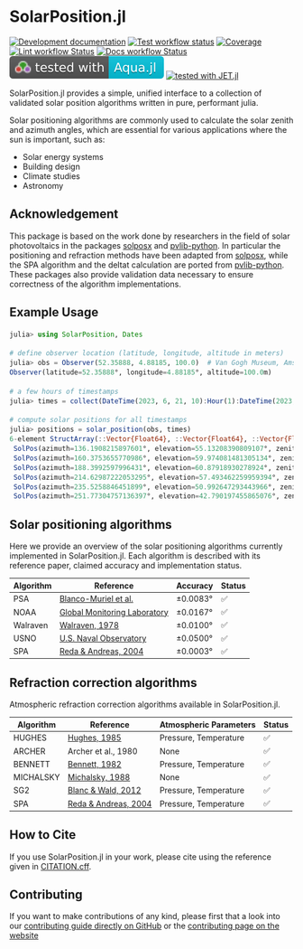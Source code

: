 # SolarPosition.jl

[![Development documentation](https://img.shields.io/badge/docs-dev-blue.svg)](https://JuliaSolarPV.github.io/SolarPosition.jl/dev)
[![Test workflow status](https://github.com/JuliaSolarPV/SolarPosition.jl/actions/workflows/Test.yml/badge.svg?branch=main)](https://github.com/JuliaSolarPV/SolarPosition.jl/actions/workflows/Test.yml?query=branch%3Amain)
[![Coverage](https://codecov.io/gh/JuliaSolarPV/SolarPosition.jl/branch/main/graph/badge.svg)](https://codecov.io/gh/JuliaSolarPV/SolarPosition.jl)
[![Lint workflow Status](https://github.com/JuliaSolarPV/SolarPosition.jl/actions/workflows/Lint.yml/badge.svg?branch=main)](https://github.com/JuliaSolarPV/SolarPosition.jl/actions/workflows/Lint.yml?query=branch%3Amain)
[![Docs workflow Status](https://github.com/JuliaSolarPV/SolarPosition.jl/actions/workflows/Docs.yml/badge.svg?branch=main)](https://github.com/JuliaSolarPV/SolarPosition.jl/actions/workflows/Docs.yml?query=branch%3Amain)
[![Aqua QA](https://raw.githubusercontent.com/JuliaTesting/Aqua.jl/master/badge.svg)](https://github.com/JuliaTesting/Aqua.jl)
[![tested with JET.jl](https://img.shields.io/badge/%F0%9F%9B%A9%EF%B8%8F_tested_with-JET.jl-233f9a)](https://github.com/aviatesk/JET.jl)

SolarPosition.jl provides a simple, unified interface to a collection of validated solar position
algorithms written in pure, performant julia.

Solar positioning algorithms are commonly used to calculate the solar zenith and
azimuth angles, which are essential for various applications where the sun is important, such as:

- Solar energy systems
- Building design
- Climate studies
- Astronomy

## Acknowledgement

This package is based on the work done by researchers in the field of solar photovoltaics
in the packages [solposx](https://github.com/assessingsolar/solposx) and
[pvlib-python](https://github.com/pvlib/pvlib-python). In particular the positioning and
refraction methods have been adapted from [solposx](https://github.com/assessingsolar/solposx),
while the SPA algorithm and the deltat calculation are ported from [pvlib-python](https://github.com/pvlib/pvlib-python). These packages also provide validation data necessary to ensure
correctness of the algorithm implementations.

## Example Usage

```julia
julia> using SolarPosition, Dates

# define observer location (latitude, longitude, altitude in meters)
julia> obs = Observer(52.35888, 4.88185, 100.0)  # Van Gogh Museum, Amsterdam
Observer(latitude=52.35888°, longitude=4.88185°, altitude=100.0m)

# a few hours of timestamps
julia> times = collect(DateTime(2023, 6, 21, 10):Hour(1):DateTime(2023, 6, 21, 15));

# compute solar positions for all timestamps
julia> positions = solar_position(obs, times)
6-element StructArray(::Vector{Float64}, ::Vector{Float64}, ::Vector{Float64}) with eltype SolPos{Float64}:
 SolPos(azimuth=136.1908215897601°, elevation=55.13208390809107°, zenith=34.86791609190893°)
 SolPos(azimuth=160.3753655770986°, elevation=59.974081481305134°, zenith=30.025918518694862°)
 SolPos(azimuth=188.3992597996431°, elevation=60.87918930278924°, zenith=29.120810697210757°)
 SolPos(azimuth=214.62987222053295°, elevation=57.493462259959394°, zenith=32.5065377400406°)
 SolPos(azimuth=235.5258846451899°, elevation=50.992647293443966°, zenith=39.007352706556034°)
 SolPos(azimuth=251.77304757136397°, elevation=42.790197455865076°, zenith=47.209802544134924°)
```

## Solar positioning algorithms

Here we provide an overview of the solar positioning algorithms currently implemented
in SolarPosition.jl. Each algorithm is described with its reference paper, claimed
accuracy and implementation status.

| Algorithm | Reference                                                                                       | Accuracy | Status |
| --------- | ----------------------------------------------------------------------------------------------- | -------- | ------ |
| PSA       | [Blanco-Muriel et al.](https://www.sciencedirect.com/science/article/abs/pii/S0038092X00001560) | ±0.0083° | ✅     |
| NOAA      | [Global Monitoring Laboratory](https://gml.noaa.gov/grad/solcalc/calcdetails.html)              | ±0.0167° | ✅     |
| Walraven  | [Walraven, 1978](<https://doi.org/10.1016/0038-092X(78)90155-X>)                                | ±0.0100° | ✅     |
| USNO      | [U.S. Naval Observatory](https://aa.usno.navy.mil/faq/sun_approx)                               | ±0.0500° | ✅     |
| SPA       | [Reda & Andreas, 2004](https://doi.org/10.1016/j.solener.2003.12.003)                           | ±0.0003° | ✅     |

## Refraction correction algorithms

Atmospheric refraction correction algorithms available in SolarPosition.jl.

| Algorithm | Reference                                                                                        | Atmospheric Parameters | Status |
| --------- | ------------------------------------------------------------------------------------------------ | ---------------------- | ------ |
| HUGHES    | [Hughes, 1985](https://pvpmc.sandia.gov/app/uploads/sites/243/2022/10/Engineering-Astronomy.pdf) | Pressure, Temperature  | ✅     |
| ARCHER    | Archer et al., 1980                                                                              | None                   | ✅     |
| BENNETT   | [Bennett, 1982](https://doi.org/10.1017/S0373463300022037)                                       | Pressure, Temperature  | ✅     |
| MICHALSKY | [Michalsky, 1988](<https://doi.org/10.1016/0038-092X(88)90045-X>)                                | None                   | ✅     |
| SG2       | [Blanc & Wald, 2012](https://doi.org/10.1016/j.solener.2012.07.018)                              | Pressure, Temperature  | ✅     |
| SPA       | [Reda & Andreas, 2004](https://doi.org/10.1016/j.solener.2003.12.003)                            | Pressure, Temperature  | ✅     |

## How to Cite

If you use SolarPosition.jl in your work, please cite using the reference given in [CITATION.cff](https://github.com/JuliaSolarPV/SolarPosition.jl/blob/main/CITATION.cff).

## Contributing

If you want to make contributions of any kind, please first that a look into our [contributing guide directly on GitHub](docs/src/contributing.md) or the [contributing page on the website](https://JuliaSolarPV.github.io/SolarPosition.jl/dev/contributing/)
